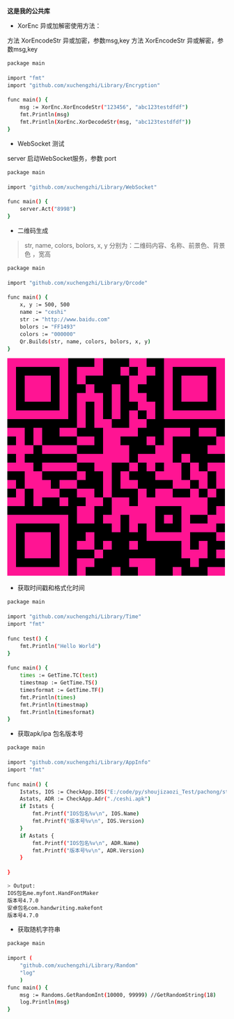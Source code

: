 **这是我的公共库**

- XorEnc 异或加解密使用方法：

方法 XorEncodeStr 异或加密，参数msg,key
方法 XorEncodeStr 异或解密，参数msg,key

```bash
package main

import "fmt"
import "github.com/xuchengzhi/Library/Encryption"

func main() {
    msg := XorEnc.XorEncodeStr("123456", "abc123testdfdf")
    fmt.Println(msg)
    fmt.Println(XorEnc.XorDecodeStr(msg, "abc123testdfdf"))
}
```
- WebSocket 测试

server 启动WebSocket服务，参数 port 
```bash
package main

import "github.com/xuchengzhi/Library/WebSocket"

func main() {
    server.Act("8998")
}
```
- 二维码生成
> str, name, colors, bolors, x, y 分别为：二维码内容、名称、前景色、背景色 ，宽高
```bash
package main

import "github.com/xuchengzhi/Library/Qrcode"

func main() {
    x, y := 500, 500
    name := "ceshi"
    str := "http://www.baidu.com"
    bolors := "FF1493"
    colors := "000000"
    Qr.Builds(str, name, colors, bolors, x, y)
}
```
![enter description here](https://github.com/xuchengzhi/Library/blob/master/Qrcode/ceshi.png)

- 获取时间戳和格式化时间
```bash
package main

import "github.com/xuchengzhi/Library/Time"
import "fmt"

func test() {
    fmt.Println("Hello World")
}

func main() {
    times := GetTime.TC(test)
    timestmap := GetTime.TS()
    timesformat := GetTime.TF()
    fmt.Println(times)
    fmt.Println(timestmap)
    fmt.Println(timesformat)
}
```

- 获取apk/ipa 包名版本号
```bash
package main

import "github.com/xuchengzhi/Library/AppInfo"
import "fmt"

func main() {
    Istats, IOS := CheckApp.IOS("E:/code/py/shoujizaozi_Test/pachong/study/appdown/App/IOS/9b497ab9-69b3-4dd1-b97b-58cca6bf339a.ipa")
    Astats, ADR := CheckApp.Adr("./ceshi.apk")
    if Istats {
        fmt.Printf("IOS包名%v\n", IOS.Name)
        fmt.Printf("版本号%v\n", IOS.Version)
    }
    if Astats {
        fmt.Printf("IOS包名%v\n", ADR.Name)
        fmt.Printf("版本号%v\n", ADR.Version)
    }

}

```
```bash
> Output:
IOS包名me.myfont.HandFontMaker
版本号4.7.0
安卓包名com.handwriting.makefont
版本号4.7.0
```

- 获取随机字符串
```bash
package main

import (
    "github.com/xuchengzhi/Library/Random"
    "log"
    )
func main() {
    msg := Randoms.GetRandomInt(10000, 99999) //GetRandomString(18)
    log.Println(msg)
}
```